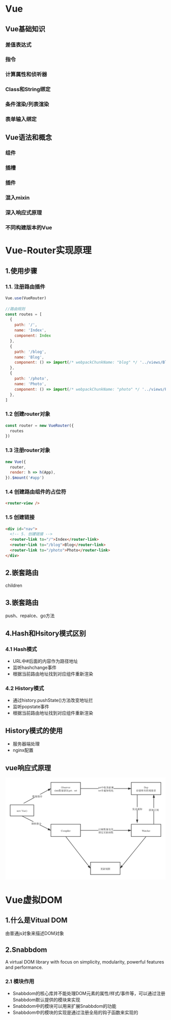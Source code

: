 # Vue
## Vue基础知识
### 差值表达式
### 指令
### 计算属性和侦听器
### Class和String绑定
### 条件渲染/列表渲染
### 表单输入绑定
## Vue语法和概念
### 组件
### 插槽
### 插件
### 混入mixin
### 深入响应式原理
### 不同构建版本的Vue
# Vue-Router实现原理
## 1.使用步骤
### 1.1. 注册路由插件
```JavaScript
Vue.use(VueRouter)

//路由规则
const routes = [
  {
    path: '/',
    name: 'Index',
    component: Index
  },
  {
    path: '/blog',
    name: 'Blog',
    component: () => import(/* webpackChunkName: "blog" */ '../views/Blog.vue')
  },
  {
    path: '/photo',
    name: 'Photo',
    component: () => import(/* webpackChunkName: "photo" */ '../views/Photo.vue')
  },
]
```
### 1.2 创建router对象
```JavaScript
const router = new VueRouter({
  routes
})
```

### 1.3 注册router对象
```JavaScript
new Vue({
  router,
  render: h => h(App),
}).$mount('#app')
```

### 1.4 创建路由组件的占位符
```html
<router-view />
```
### 1.5 创建链接
```html
<div id="nav">
  <!-- 5. 创建链接 -->
  <router-link to="/">Index</router-link>
  <router-link to="/blog">Blog</router-link>
  <router-link to="/photo">Photo</router-link>
</div>
```

## 2.嵌套路由
children
## 3.嵌套路由
push、repalce、go方法
## 4.Hash和Hsitory模式区别
### 4.1 Hash模式
- URL中#后面的内容作为路径地址
- 监听hashchange事件
- 根据当前路由地址找到对应组件重新渲染
### 4.2 History模式
- 通过history.pushState()方法改变地址拦
- 监听popstate事件
- 根据当前路由地址找到对应组件重新渲染
## History模式的使用
- 服务器端处理
- nginx配置

## vue响应式原理
![image](./双向绑定原理.png)


# Vue虚拟DOM
## 1.什么是Vitual DOM
由普通js对象来描述DOM对象
## 2.Snabbdom

A virtual DOM library with focus on simplicity, modularity, powerful features and performance.
### 2.1 模块作用
- Snabbdom的核心库并不能处理DOM元素的属性/样式/事件等，可以通过注册Snabbdom默认提供的模块来实现
- Snabbdom中的模块可以用来扩展Snabbdom的功能
- Snabbdom中的模块的实现是通过注册全局的钩子函数来实现的